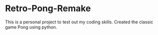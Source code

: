 # Retro-Pong-Remake
This is a personal project to test out my coding skills. Created the classic game Pong using python.
